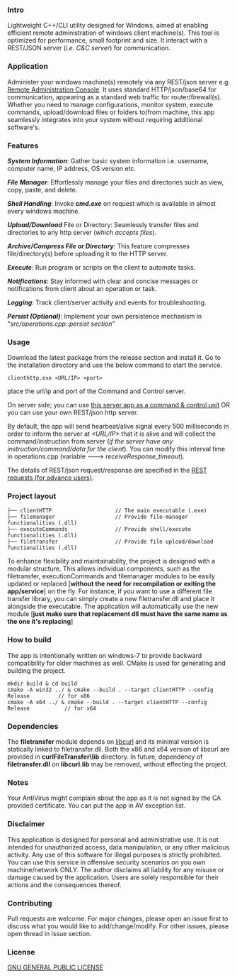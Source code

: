 ### Intro
Lightweight C++/CLI utility designed for Windows, aimed at enabling efficient remote administration of windows client machine(s). This tool is optimized for performance, small footprint and size. It interact with a REST/JSON server (*i.e. C&C server*) for communication.

### Application
Administer your windows machine(s) remotely via any REST/json server e.g. [Remote Administration Console](https://github.com/tajiknomi/Remote_Administrative_Console). It uses standard HTTP/json/base64 for communication, appearing as a standard web traffic for router/firewall(s). Whether you need to manage configurations, monitor system, execute commands, upload/download files or folders to/from machine, this app seamlessly integrates into your system without requiring additional software's.

### Features

***System Information***: Gather basic system information i.e. username, computer name, IP address, OS version etc.

***File Manager***: Effortlessly manage your files and directories such as view, copy, paste, and delete.

***Shell Handling***: Invoke ***cmd.exe*** on request which is available in almost every windows machine.

***Upload/Download*** File or Directory: Seamlessly transfer files and directories to any http server (*which accepts files*).

***Archive/Compress File or Directory***: This feature compresses file/directory(s) before uploading it to the HTTP server.

***Execute***: Run program or scripts on the client to automate tasks.

***Notifications***: Stay informed with clear and concise messages or notifications from client about an operation or task.

***Logging***: Track client/server activity and events for troubleshooting.

***Persist (Optional)***: Implement your own persistence mechanism in "*src/operations.cpp::persist section*"

### Usage
Download the latest package from the release section and install it. Go to the installation directory and use the below command to start the service.
```
clienthttp.exe <URL/IP> <port>
```
place the url/ip and port of the Command and Control server.

On server side; you can use [this server app as a command & control unit](https://github.com/tajiknomi/Remote_Administrative_Console/releases/tag/v1.0.1) OR you can use your own REST/json http server.


By default, the app will send hearbeat/alive signal every 500 milliseconds in order to inform the server at *<URL/IP>* that it is alive and will collect the command/instruction from server (*if the server have any instruction/command/data for the client*). You can modify this interval time in operations.cpp (variable ---> *receiveResponse_timeout*).

The details of REST/json request/response are specified in the [REST requests (for advance users)](https://github.com/tajiknomi/Remote_Administrative_Console/blob/main/README.md#rest-requests-for-advance-users).


### Project layout

```
├── clientHTTP                    // The main executable (.exe)
├── filemanager                   // Provide file-manager functionalities (.dll)
├── executeCommands               // Provide shell/execute functionalities (.dll)
├── filetransfer                  // Provide file upload/download functionalities (.dll)
```
To enhance flexibility and maintainability, the project is designed with a modular structure. This allows individual components, such as the filetransfer, executionCommands and filemanager modules to be easily updated or replaced [**without the need for recompilation or exiting the app/service**] on the fly. For instance, if you want to use a different file transfer library, you can simply create a new filetransfer.dll and place it alongside the executable. The application will automatically use the new module [**just make sure that replacement dll must have the same name as the one it's replacing**]

### How to build
The app is intentionally written on windows-7 to provide backward compatibility for older machines as well. CMake is used for generating and building the project.

```
mkdir build & cd build
cmake -A win32 ../ & cmake --build . --target clientHTTP --config Release         // for x86
cmake -A x64 ../ & cmake --build . --target clientHTTP --config Release           // for x64
```

### Dependencies
The **filetransfer** module depends on [libcurl](https://curl.se/libcurl/) and its minimal version is statically linked to filetransfer.dll. Both the x86 and x64 version of libcurl are provided in **curlFileTransfer\lib** directory. In future, dependency of **filetransfer.dll** on **libcurl.lib** may be removed, without effecting the project.

### Notes
Your AntiVirus might complain about the app as it is not signed by the CA provided certificate. You can put the app in AV exception list.

### Disclaimer
This application is designed for personal and administrative use. It is not intended for unauthorized access, data manipulation, or any other malicious activity. Any use of this software for illegal purposes is strictly prohibited. You can use this service in offensive security scenarios on you own machine/network ONLY.
The author disclaims all liability for any misuse or damage caused by the application. Users are solely responsible for their actions and the consequences thereof.

### Contributing

Pull requests are welcome. For major changes, please open an issue first
to discuss what you would like to add/change/modify.
For other issues, please open thread in issue section.

### License

[GNU GENERAL PUBLIC LICENSE](https://www.gnu.org/licenses/gpl-3.0.en.html)

